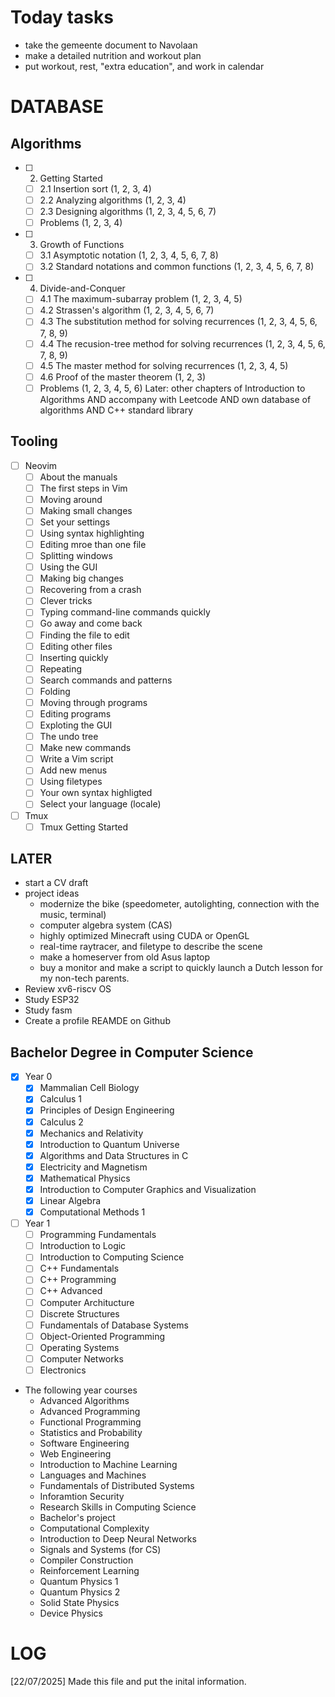# Today tasks
- take the gemeente document to Navolaan
- make a detailed nutrition and workout plan
- put workout, rest, "extra education", and work in calendar



# DATABASE

## Algorithms 
- [ ] 2. Getting Started
    - [ ] 2.1 Insertion sort (1, 2, 3, 4)
    - [ ] 2.2 Analyzing algorithms (1, 2, 3, 4)
    - [ ] 2.3 Designing algorithms (1, 2, 3, 4, 5, 6, 7)
    - [ ] Problems (1, 2, 3, 4)
- [ ] 3. Growth of Functions
    - [ ] 3.1 Asymptotic notation (1, 2, 3, 4, 5, 6, 7, 8)
    - [ ] 3.2 Standard notations and common functions (1, 2, 3, 4, 5, 6, 7, 8)
- [ ] 4. Divide-and-Conquer
    - [ ] 4.1 The maximum-subarray problem (1, 2, 3, 4, 5)
    - [ ] 4.2 Strassen's algorithm (1, 2, 3, 4, 5, 6, 7)
    - [ ] 4.3 The substitution method for solving recurrences (1, 2, 3, 4, 5, 6, 7, 8, 9)
    - [ ] 4.4 The recusion-tree method for solving recurrences (1, 2, 3, 4, 5, 6, 7, 8, 9)
    - [ ] 4.5 The master method for solving recurrences (1, 2, 3, 4, 5)
    - [ ] 4.6 Proof of the master theorem (1, 2, 3)
    - [ ] Problems (1, 2, 3, 4, 5, 6)
Later: other chapters of Introduction to Algorithms AND accompany with Leetcode AND own database of algorithms AND C++ standard library

## Tooling
- [ ] Neovim 
    - [ ] About the manuals
    - [ ] The first steps in Vim
    - [ ] Moving around
    - [ ] Making small changes
    - [ ] Set your settings
    - [ ] Using syntax highlighting
    - [ ] Editing mroe than one file
    - [ ] Splitting windows
    - [ ] Using the GUI
    - [ ] Making big changes
    - [ ] Recovering from a crash
    - [ ] Clever tricks
    - [ ] Typing command-line commands quickly
    - [ ] Go away and come back
    - [ ] Finding the file to edit
    - [ ] Editing other files
    - [ ] Inserting quickly
    - [ ] Repeating
    - [ ] Search commands and patterns
    - [ ] Folding
    - [ ] Moving through programs
    - [ ] Editing programs
    - [ ] Exploting the GUI
    - [ ] The undo tree
    - [ ] Make new commands
    - [ ] Write a Vim script
    - [ ] Add new menus
    - [ ] Using filetypes
    - [ ] Your own syntax highligted
    - [ ] Select your language (locale)
- [ ] Tmux
    - [ ] Tmux Getting Started

## LATER
- start a CV draft
- project ideas
    - modernize the bike (speedometer, autolighting, connection with the music, terminal)
    - computer algebra system (CAS)
    - highly optimized Minecraft using CUDA or OpenGL
    - real-time raytracer, and filetype to describe the scene
    - make a homeserver from old Asus laptop
    - buy a monitor and make a script to quickly launch a Dutch lesson for my non-tech parents.
- Review xv6-riscv OS
- Study ESP32
- Study fasm
- Create a profile REAMDE on Github

## Bachelor Degree in Computer Science
- [x] Year 0
    - [x] Mammalian Cell Biology
    - [x] Calculus 1
    - [x] Principles of Design Engineering
    - [x] Calculus 2
    - [x] Mechanics and Relativity
    - [x] Introduction to Quantum Universe
    - [x] Algorithms and Data Structures in C
    - [x] Electricity and Magnetism
    - [x] Mathematical Physics
    - [x] Introduction to Computer Graphics and Visualization
    - [x] Linear Algebra
    - [x] Computational Methods 1
- [ ] Year 1
    - [ ] Programming Fundamentals
    - [ ] Introduction to Logic
    - [ ] Introduction to Computing Science
    - [ ] C++ Fundamentals
    - [ ] C++ Programming
    - [ ] C++ Advanced
    - [ ] Computer Architucture
    - [ ] Discrete Structures
    - [ ] Fundamentals of Database Systems
    - [ ] Object-Oriented Programming
    - [ ] Operating Systems
    - [ ] Computer Networks
    - [ ] Electronics
- The following year courses
    - Advanced Algorithms
    - Advanced Programming
    - Functional Programming
    - Statistics and Probability
    - Software Engineering
    - Web Engineering
    - Introduction to Machine Learning
    - Languages and Machines
    - Fundamentals of Distributed Systems
    - Inforamtion Security
    - Research Skills in Computing Science
    - Bachelor's project
    - Computational Complexity
    - Introduction to Deep Neural Networks
    - Signals and Systems (for CS)
    - Compiler Construction
    - Reinforcement Learning
    - Quantum Physics 1
    - Quantum Physics 2
    - Solid State Physics
    - Device Physics

# LOG
[22/07/2025] Made this file and put the inital information.
